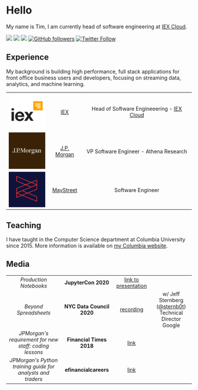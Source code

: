 # Hello
My name is Tim, I am currently head of software engineering at [IEX Cloud](https://github.com/iexcloud).

[![](https://img.shields.io/badge/Website-red)](https://tim.paine.nyc/)
[![](https://img.shields.io/badge/Teaching-green)](https://www.cs.columbia.edu/~paine/)
[![](https://img.shields.io/badge/LinkedIn-blue)](https://www.linkedin.com/in/timkpaine/)
[![GitHub followers](https://img.shields.io/github/followers/timkpaine?style=social)](https://github.com/timkpaine)
[![Twitter Follow](https://img.shields.io/twitter/follow/timkpaine?style=social)](https://twitter.com/timkpaine)



## Experience
My background is building high performance, full stack applications for front office business users and developers, focusing on streaming data, analytics, and machine learning. 

| | | |
|:--:|:--:|:--:|
| <img width="100" src="./iex.png" alt="IEX"></img> | [IEX](https://iextrading.com) | Head of Software Engineeering - [IEX Cloud](https://iexcloud.io) |
| <img width="100" src="./jpmorgan.png" alt="J.P. Morgan"></img> | [J.P. Morgan](https://www.jpmorgan.com/global) | VP Software Engineer - Athena Research |
| <img width="100" src="./maystreet.png" alt="MayStreet"></img> | [MayStreet](https://maystreet.com) |  Software Engineer |

## Teaching
I have taught in the Computer Science department at Columbia University since 2015. More information is available on [my Columbia website](https://www.cs.columbia.edu/~paine/).

## Media

| | | | |
|:--:|:--:|:--:|:--:|
| *Production Notebooks* | **JupyterCon 2020**  | [link to presentation](https://tim.paine.nyc/talks/jupytercon.html#/) | |
| *Beyond Spreadsheets* | **NYC Data Council 2020** | [recording](https://youtu.be/PYTVU4A_3Kc) | w/ Jeff Sternberg ([@sternb0t](https://github.com/sternb0t)) <br> Technical Director Google  |
|*JPMorgan's requirement for new staff: coding lessons* | **Financial Times 2018** | [link](https://www.ft.com/content/4c17d6ce-c8b2-11e8-ba8f-ee390057b8c9) | |
| *JPMorgan's Python training guide for analysts and traders* | **efinancialcareers** | [link](https://news.efinancialcareers.com/us-en/3004043/jpmorgan-python-training-analysts-and-traders) | | 
